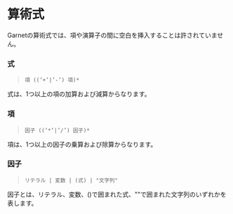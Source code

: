 # 算術式

Garnetの算術式では、項や演算子の間に空白を挿入することは許されていません。

### 式

> `項 ((‘+’|’-’) 項)*`

式は、1つ以上の項の加算および減算からなります。

### 項

> `因子 ((‘*’|’/’) 因子)*`

項は、1つ以上の因子の乗算および除算からなります。

### 因子

> `リテラル | 変数 | (式) | "文字列"`

因子とは、リテラル、変数、()で囲まれた式、""で囲まれた文字列のいずれかを表します。
